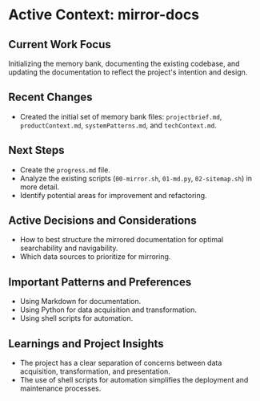 # Active Context: mirror-docs

## Current Work Focus

Initializing the memory bank, documenting the existing codebase, and updating the documentation to reflect the project's intention and design.

## Recent Changes

*   Created the initial set of memory bank files: `projectbrief.md`, `productContext.md`, `systemPatterns.md`, and `techContext.md`.

## Next Steps

*   Create the `progress.md` file.
*   Analyze the existing scripts (`00-mirror.sh`, `01-md.py`, `02-sitemap.sh`) in more detail.
*   Identify potential areas for improvement and refactoring.

## Active Decisions and Considerations

*   How to best structure the mirrored documentation for optimal searchability and navigability.
*   Which data sources to prioritize for mirroring.

## Important Patterns and Preferences

*   Using Markdown for documentation.
*   Using Python for data acquisition and transformation.
*   Using shell scripts for automation.

## Learnings and Project Insights

*   The project has a clear separation of concerns between data acquisition, transformation, and presentation.
*   The use of shell scripts for automation simplifies the deployment and maintenance processes.
